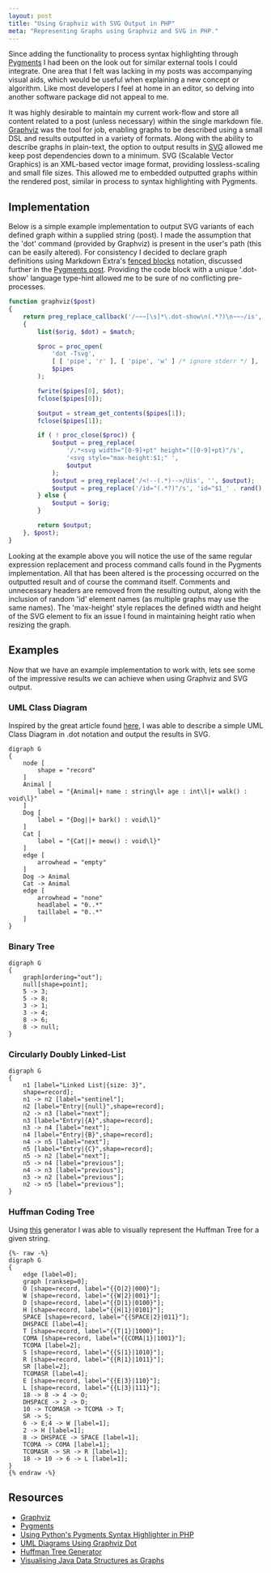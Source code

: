 ```yaml
---
layout: post
title: "Using Graphviz with SVG Output in PHP"
meta: "Representing Graphs using Graphviz and SVG in PHP."
---
```


Since adding the functionality to process syntax highlighting through [Pygments](http://pygments.org/) I had been on the look out for similar external tools I could integrate.
One area that I felt was lacking in my posts was accompanying visual aids, which would be useful when explaining a new concept or algorithm.
Like most developers I feel at home in an editor, so delving into another software package did not appeal to me.
<!--more-->
It was highly desirable to maintain my current work-flow and store all content related to a post (unless necessary) within the single markdown file.
[Graphviz](http://www.graphviz.org/) was the tool for job, enabling graphs to be described using a small DSL and results outputted in a variety of formats.
Along with the ability to describe graphs in plain-text, the option to output results in [SVG](http://en.wikipedia.org/wiki/Scalable_Vector_Graphics) allowed me keep post dependencies down to a minimum.
SVG (Scalable Vector Graphics) is an XML-based vector image format, providing lossless-scaling and small file sizes.
This allowed me to embedded outputted graphs within the rendered post, similar in process to syntax highlighting with Pygments.

## Implementation

Below is a simple example implementation to output SVG variants of each defined graph within a supplied string (post).
I made the assumption that the 'dot' command (provided by Graphviz) is present in the user's path (this can be easily altered).
For consistency I decided to declare graph definitions using Markdown Extra's [fenced blocks](http://michelf.ca/projects/php-markdown/extra/#fenced-code-blocks) notation, discussed further in the [Pygments post](/posts/using-pythons-pygments-syntax-highlighter-in-php/).
Providing the code block with a unique '.dot-show' language type-hint allowed me to be sure of no conflicting pre-processes.

```php
function graphviz($post)
{
    return preg_replace_callback('/~~~[\s]*\.dot-show\n(.*?)\n~~~/is', function($match)
    {
        list($orig, $dot) = $match;

        $proc = proc_open(
            'dot -Tsvg',
            [ [ 'pipe', 'r' ], [ 'pipe', 'w' ] /* ignore stderr */ ],
            $pipes
        );

        fwrite($pipes[0], $dot);
        fclose($pipes[0]);

        $output = stream_get_contents($pipes[1]);
        fclose($pipes[1]);

        if ( ! proc_close($proc)) {
            $output = preg_replace(
                '/.*<svg width="[0-9]+pt" height="([0-9]+pt)"/s',
                '<svg style="max-height:$1;" ',
                $output
            );
            $output = preg_replace('/<!--(.*)-->/Uis', '', $output);
            $output = preg_replace('/id="(.*?)"/s', 'id="$1_' . rand() . '"', $output);
        } else {
            $output = $orig;
        }

        return $output;
    }, $post);
}
```

Looking at the example above you will notice the use of the same regular expression replacement and process command calls found in the Pygments implementation.
All that has been altered is the processing occurred on the outputted result and of course the command itself.
Comments and unnecessary headers are removed from the resulting output, along with the inclusion of random 'id' element names (as multiple graphs may use the same names).
The 'max-height' style replaces the defined width and height of the SVG element to fix an issue I found in maintaining height ratio when resizing the graph.

## Examples

Now that we have an example implementation to work with, lets see some of the impressive results we can achieve when using Graphviz and SVG output.

### UML Class Diagram

Inspired by the great article found [here](http://www.ffnn.nl/pages/articles/media/uml-diagrams-using-graphviz-dot.php), I was able to describe a simple UML Class Diagram in .dot notation and output the results in SVG.

```
digraph G
{
    node [
        shape = "record"
    ]
    Animal [
        label = "{Animal|+ name : string\l+ age : int\l|+ walk() : void\l}"
    ]
    Dog [
        label = "{Dog||+ bark() : void\l}"
    ]
    Cat [
        label = "{Cat||+ meow() : void\l}"
    ]
    edge [
        arrowhead = "empty"
    ]
    Dog -> Animal
    Cat -> Animal
    edge [
        arrowhead = "none"
        headlabel = "0..*"
        taillabel = "0..*"
    ]
}
```

### Binary Tree

```
digraph G
{
    graph[ordering="out"];
    null[shape=point];
    5 -> 3;
    5 -> 8;
    3 -> 1;
    3 -> 4;
    8 -> 6;
    8 -> null;
}
```

### Circularly Doubly Linked-List

```
digraph G
{
    n1 [label="Linked List|{size: 3}",
    shape=record];
    n1 -> n2 [label="sentinel"];
    n2 [label="Entry|{null}",shape=record];
    n2 -> n3 [label="next"];
    n3 [label="Entry|{A}",shape=record];
    n3 -> n4 [label="next"];
    n4 [label="Entry|{B}",shape=record];
    n4 -> n5 [label="next"];
    n5 [label="Entry|{C}",shape=record];
    n5 -> n2 [label="next"];
    n5 -> n4 [label="previous"];
    n4 -> n3 [label="previous"];
    n3 -> n2 [label="previous"];
    n2 -> n5 [label="previous"];
}
```

### Huffman Coding Tree

Using [this](http://huffman.ooz.ie/) generator I was able to visually represent the Huffman Tree for a given string.

```
{%- raw -%}
digraph G
{
    edge [label=0];
    graph [ranksep=0];
    O [shape=record, label="{{O|2}|000}"];
    W [shape=record, label="{{W|2}|001}"];
    D [shape=record, label="{{D|1}|0100}"];
    H [shape=record, label="{{H|1}|0101}"];
    SPACE [shape=record, label="{{SPACE|2}|011}"];
    DHSPACE [label=4];
    T [shape=record, label="{{T|1}|1000}"];
    COMA [shape=record, label="{{COMA|1}|1001}"];
    TCOMA [label=2];
    S [shape=record, label="{{S|1}|1010}"];
    R [shape=record, label="{{R|1}|1011}"];
    SR [label=2];
    TCOMASR [label=4];
    E [shape=record, label="{{E|3}|110}"];
    L [shape=record, label="{{L|3}|111}"];
    18 -> 8 -> 4 -> O;
    DHSPACE -> 2 -> D;
    10 -> TCOMASR -> TCOMA -> T;
    SR -> S;
    6 -> E;4 -> W [label=1];
    2 -> H [label=1];
    8 -> DHSPACE -> SPACE [label=1];
    TCOMA -> COMA [label=1];
    TCOMASR -> SR -> R [label=1];
    18 -> 10 -> 6 -> L [label=1];
}
{% endraw -%}
```

## Resources

- [Graphviz](http://www.graphviz.org/)
- [Pygments](http://pygments.org/)
- [Using Python's Pygments Syntax Highlighter in PHP](/posts/using-pythons-pygments-syntax-highlighter-in-php/)
- [UML Diagrams Using Graphviz Dot](http://www.ffnn.nl/pages/articles/media/uml-diagrams-using-graphviz-dot.php)
- [Huffman Tree Generator](http://huffman.ooz.ie/)
- [Visualising Java Data Structures as Graphs](https://www.cs.auckland.ac.nz/~j-hamer/ACE04-paper.pdf)
